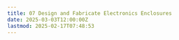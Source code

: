 ```yaml
---
title: 07 Design and Fabricate Electronics Enclosures
date: 2025-03-03T12:00:00Z
lastmod: 2025-02-17T07:48:53
---
```


